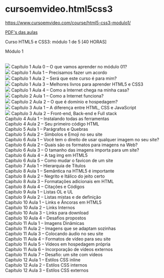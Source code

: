 # cursoemvideo.html5css3

<a href="https://www.cursoemvideo.com/course/html5-css3-modulo1/">https://www.cursoemvideo.com/course/html5-css3-modulo1/</a>

<a href="https://github.com/gustavoguanabara/html-css/tree/master/aulas-pdf">PDF's das aulas</a>

Curso HTML5 e CSS3: módulo 1 de 5 [40 HORAS]

Módulo 1

<br><img src="https://img.icons8.com/fluent/15/000000/ok.png"/> Capítulo 1 Aula 0 – O que vamos aprender no módulo 01?
<br><img src="https://img.icons8.com/fluent/15/000000/ok.png"/> Capítulo 1 Aula 1 – Precisamos fazer um acordo
<br><img src="https://img.icons8.com/fluent/15/000000/ok.png"/> Capítulo 1 Aula 2 – Será que este curso é para mim?
<br><img src="https://img.icons8.com/fluent/15/000000/ok.png"/> Capítulo 1 Aula 3 – Melhores livros para aprender HTML5 e CSS3
<br><img src="https://img.icons8.com/fluent/15/000000/ok.png"/> Capítulo 1 Aula 4 – Como a Internet chega na minha casa?
<br><img src="https://img.icons8.com/fluent/15/000000/ok.png"/> Capítulo 2 Aula 1 – Como a Internet funciona?
<br><img src="https://img.icons8.com/fluent/15/000000/ok.png"/> Capítulo 2 Aula 2 – O que é domínio e hospedagem?
<br><img src="https://img.icons8.com/fluent/15/000000/ok.png"/> Capítulo 3 Aula 1 – A diferença entre HTML, CSS e JavaScript
<br><img src="https://img.icons8.com/fluent/15/000000/ok.png"/> Capítulo 3 Aula 2 – Front-end, Back-end e Full stack
<br> Capítulo 4 Aula 1 – Instalando todas as ferramentas
<br> Capítulo 4 Aula 2 – Seu primeiro código HTML
<br> Capítulo 5 Aula 1 – Parágrafos e Quebras
<br> Capítulo 5 Aula 2 – Símbolos e Emoji no seu site
<br> Capítulo 6 Aula 1 – Você tem o direito de usar qualquer imagem no seu site?
<br> Capítulo 6 Aula 2 – Quais são os formatos para imagens na Web?
<br> Capítulo 6 Aula 3 – O tamanho das imagens importa para um site?
<br> Capítulo 6 Aula 4 – A tag img em HTML5
<br> Capítulo 6 Aula 5 – Como mudar o favicon de um site
<br> Capítulo 7 Aula 1 – Hierarquia de Títulos
<br> Capítulo 8 Aula 1 – Semântica na HTML5 é importante
<br> Capítulo 8 Aula 2 – Negrito e Itálico do jeito certo
<br> Capítulo 8 Aula 3 – Formatações adicionais em HTML
<br> Capítulo 8 Aula 4 – Citações e Códigos
<br> Capítulo 9 Aula 1 – Listas OL e UL
<br> Capítulo 9 Aula 2 – Listas mistas e de definição
<br> Capítulo 10 Aula 1 – Links e Âncoras em HTML5
<br> Capítulo 10 Aula 2 – Links Internos
<br> Capítulo 10 Aula 3 – Links para download
<br> Capítulo 10 Aula 4 – Desafios propostos
<br> Capítulo 11 Aula 1 – Imagens Dinâmicas
<br> Capítulo 11 Aula 2 – Imagens que se adaptam sozinhas
<br> Capítulo 11 Aula 3 – Colocando áudio no seu site
<br> Capítulo 11 Aula 4 – Formatos de vídeo para seu site
<br> Capítulo 11 Aula 5 – Vídeos em hospedagem própria
<br> Capítulo 11 Aula 6 – Incorporação de vídeos externos
<br> Capítulo 11 Aula 7 – Desafio: um site com vídeos
<br> Capítulo 12 Aula 1 – Estilos CSS inline
<br> Capítulo 12 Aula 2 – Estilos CSS internos
<br> Capítulo 12 Aula 3 – Estilos CSS externos